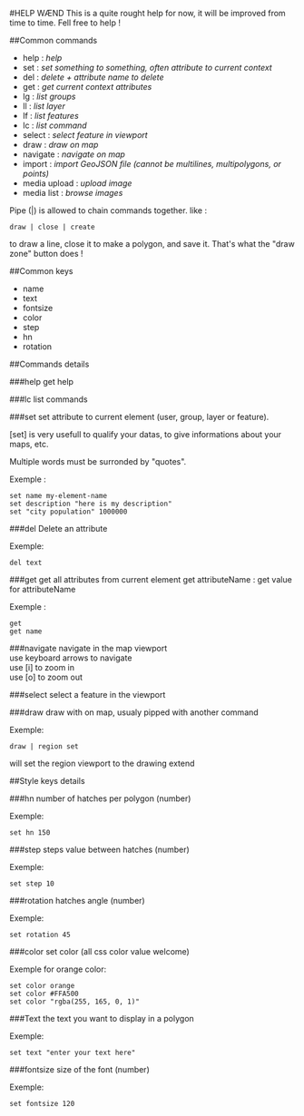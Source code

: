 #HELP WÆND
This is a quite rought help for now, it will be improved from time to time.
Fell free to help ! 


##Common commands

- help : *help*
- set : *set something to something, often attribute to current context*
- del : *delete + attribute name to delete*
- get : *get current context attributes*
- lg : *list groups*
- ll : *list layer*
- lf : *list features*
- lc : *list command*
- select : *select feature in viewport*
- draw : *draw on map*
- navigate : *navigate on map*
- import : *import GeoJSON file (cannot be multilines, multipolygons, or points)*
- media upload : *upload image*
- media list : *browse images*

Pipe (|) is allowed to chain commands together.
like :

	draw | close | create

to draw a line, close it to make a polygon, and save it.
That's what the "draw zone" button does ! 

##Common keys
- name
- text
- fontsize
- color
- step
- hn
- rotation

##Commands details

###help 
get help

###lc
list commands  

###set
set attribute to current element (user, group, layer or feature). 
 
[set] is very usefull to qualify your datas, to give informations about your maps, etc.
 
Multiple words must be surronded by "quotes".

Exemple : 
	
	set name my-element-name
	set description "here is my description"
	set "city population" 1000000

###del
Delete an attribute

Exemple:

	del text

###get
get all attributes from current element 
get attributeName : get value for attributeName

Exemple : 
	
	get 
	get name


###navigate
navigate in the map viewport  
use keyboard arrows to navigate  
use [i] to zoom in  
use [o] to zoom out

###select
select a feature in the viewport

###draw
draw with on map, usualy pipped with another command  

Exemple:

	draw | region set

will set the region viewport to the drawing extend


##Style keys details

###hn
number of hatches per polygon (number)

Exemple:

	set hn 150

###step
steps value between hatches (number)

Exemple:

	set step 10

###rotation
hatches angle (number)

Exemple:

	set rotation 45

###color
set color (all css color value welcome)

Exemple for orange color:

	set color orange
	set color #FFA500
	set color "rgba(255, 165, 0, 1)"

###Text
the text you want to display in a polygon 

Exemple:

	set text "enter your text here"

###fontsize
size of the font (number)

Exemple:

	set fontsize 120
